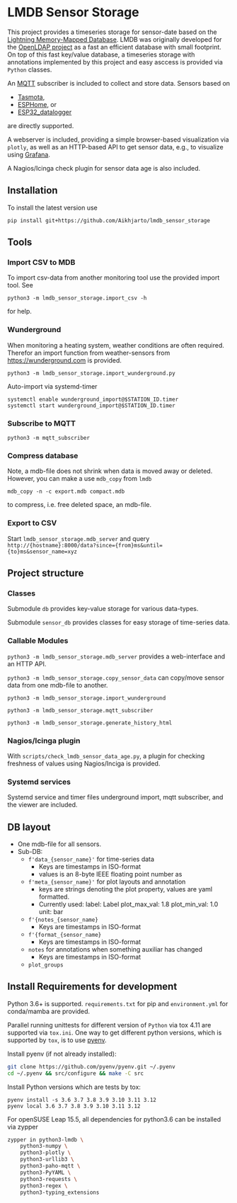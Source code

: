 # LMDB Sensor Storage
This project provides a timeseries storage for sensor-date based on the
[Lightning Memory-Mapped Database](https://www.symas.com/lmdb). 
LMDB was originally developed for the [OpenLDAP project](https://git.openldap.org/openldap/openldap/tree/mdb.master) as
a fast an efficient database with small footprint.
On top of this fast key/value database, a timeseries storage with annotations implemented by this project and easy 
asccess is provided via `Python` classes.

An [MQTT](https://de.wikipedia.org/wiki/MQTT) subscriber is included to collect and store data.
Sensors based on 
* [Tasmota](https://www.tasmota.info/), 
* [ESPHome](https://esphome.io/), or
* [ESP32_datalogger](https://github.com/Aikhjarto/ESP32_datalogger)

are directly supported. 

A webserver is included, providing a simple browser-based visualization via `plotly`, as well as an 
HTTP-based API to get sensor data, e.g., to visualize using [Grafana](https://grafana.com/).

A Nagios/Icinga check plugin for sensor data age is also included.

## Installation
To install the latest version use
```
pip install git+https://github.com/Aikhjarto/lmdb_sensor_storage
```


## Tools
### Import CSV to MDB
To import csv-data from another monitoring tool use the provided import tool. See
```commandline
python3 -m lmdb_sensor_storage.import_csv -h
```
for help.

### Wunderground
When monitoring a heating system, weather conditions are often required.
Therefor an import function from weather-sensors from <https://wunderground.com> is provided.
```commandline
python3 -m lmdb_sensor_storage.import_wunderground.py
```

Auto-import via systemd-timer
```
systemctl enable wunderground_import@$STATION_ID.timer
systemctl start wunderground_import@$STATION_ID.timer
```

### Subscribe to MQTT
```commandline
python3 -m mqtt_subscriber
```

### Compress database
Note, a mdb-file does not shrink when data is moved away or deleted.
However, you can make a use `mdb_copy` from `lmdb`
```commandline
mdb_copy -n -c export.mdb compact.mdb
```
to compress, i.e. free deleted space, an mdb-file.

### Export to CSV
Start `lmdb_sensor_storage.mdb_server` and query 
`http://{hostname}:8000/data?since={from}ms&until={to}ms&sensor_name=xyz`

## Project structure

### Classes
Submodule `db` provides key-value storage for various data-types.

Submodule `sensor_db` provides classes for easy storage of time-series data.

### Callable Modules
`python3 -m lmdb_sensor_storage.mdb_server` provides a web-interface and an HTTP API.

`python3 -m lmdb_sensor_storage.copy_sensor_data` can copy/move sensor data from one mdb-file to another.

`python3 -m lmdb_sensor_storage.import_wunderground`

`python3 -m lmdb_sensor_storage.mqtt_subscriber`

`python3 -m lmdb_sensor_storage.generate_history_html`

### Nagios/Icinga plugin
With `scripts/check_lmdb_sensor_data_age.py`, a plugin for checking freshness of values using Nagios/Inciga is provided. 


### Systemd services
Systemd service and timer files underground import, mqtt subscriber, and the viewer are included.


## DB layout
* One mdb-file for all sensors.
* Sub-DB:
  * `f'data_{sensor_name}'` for time-series data
    * Keys are timestamps in ISO-format
    * values is an 8-byte IEEE floating point number as 
  * `f'meta_{sensor_name}'` for plot layouts and annotation
    * keys are strings denoting the plot property, values are yaml formatted.
    * Currently used:
      label: Label
      plot_max_val: 1.8
      plot_min_val: 1.0
      unit: bar
  * `f'{notes_{sensor_name}`
    * Keys are timestamps in ISO-format 
  * `f'{format_{sensor_name}`
     * Keys are timestamps in ISO-format
  * `notes` for annotations when something auxiliar has changed
    * Keys are timestamps in ISO-format
  * `plot_groups`

## Install Requirements for development
Python 3.6+ is supported.
`requirements.txt` for pip and `environment.yml` for conda/mamba are provided.

Parallel running unittests for different version of `Python` via tox 4.11 are supported via `tox.ini`.
One way to get different python versions, which is supported by `tox`, is to use 
[pyenv](https://github.com/pyenv/pyenv).

Install pyenv (if not already installed):
```bash
git clone https://github.com/pyenv/pyenv.git ~/.pyenv
cd ~/.pyenv && src/configure && make -C src
```
Install Python versions which are tests by tox:
```
pyenv install -s 3.6 3.7 3.8 3.9 3.10 3.11 3.12
pyenv local 3.6 3.7 3.8 3.9 3.10 3.11 3.12
```

For openSUSE Leap 15.5, all dependencies for python3.6 can be installed via zypper
```bash
zypper in python3-lmdb \
    python3-numpy \
    python3-plotly \
    python3-urllib3 \
    python3-paho-mqtt \
    python3-PyYAML \
    python3-requests \
    python3-regex \
    python3-typing_extensions
```
